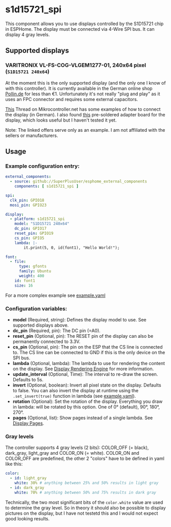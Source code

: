 # s1d15721_spi

This component allows you to use displays controlled by the S1D15721 chip in ESPHome. The display must be connected via 4-Wire SPI bus. 
It can display 4 gray levels.

## Supported displays

### VARITRONIX VL-FS-COG-VLGEM1277-01, 240x64 pixel (`S1D15721 240x64`)
At the moment this is the only supported display (and the only one I know of with this controller). It is currently available in the German online shop [Pollin.de](https://www.pollin.de/p/varitronix-lcd-cog-vlgem1277-01-240x64-pixel-121713) for less than €1. Unfortunately it's not really "plug and play" as it uses an FPC connector and requires some external capacitors.

[This](https://www.mikrocontroller.net/topic/472549) Thread on Mikrocontroller.net has some examples of how to connect the display (in German). I also found [this](https://www.shotech.de/de/lcd-vlgem1277-01-adapter-board-3-3v-vcc.html) pre-soldered adapter board for the display, which looks useful but I haven't tested it yet.

Note: The linked offers serve only as an example. I am not affiliated with the sellers or manufacturers.

## Usage

### Example configuration entry: 

```yaml
external_components:
  - source: github://SuperPlusUser/esphome_external_components
    components: [ s1d15721_spi ]

spi:
  clk_pin: GPIO18
  mosi_pin: GPIO23

display:
  - platform: s1d15721_spi
    model: "S1D15721 240x64"
    dc_pin: GPIO17
    reset_pin: GPIO19
    cs_pin: GPIO5
    lambda: |-
        it.print(5, 0, id(font1), "Hello World!");

font:
  - file: 
      type: gfonts
      family: Ubuntu
      weight: 400
    id: font1
    size: 16
```

For a more complex example see [example.yaml](../../example.yaml)

### Configuration variables:

- **model** (Required, string): Defines the display model to use. See supported displays above.
- **dc_pin**  (Required, pin): The DC pin (=A0).
- **reset_pin**  (Optional, pin): The RESET pin of the display can also be permanently connected to 3.3V.
- **cs_pin**  (Optional, pin): The pin on the ESP that the CS line is connected to. The CS line can be connected to GND if this is the only device on the SPI bus.
- **lambda**  (Optional, lambda): The lambda to use for rendering the content on the display. See [Display Rendering Engine](https://esphome.io/components/display/index.html#display-engine) for more information.
- **update_interval** (Optional, Time): The interval to re-draw the screen. Defaults to 5s.
- **invert** (Optional, boolean): Invert all pixel state on the display. Defaults to false. You can also invert the display at runtime using the `.set_invert(true)` function in lambda (see [example.yaml](../../example.yaml)).
- **rotation** (Optional): Set the rotation of the display. Everything you draw in lambda: will be rotated by this option. One of 0° (default), 90°, 180°, 270°.
- **pages** (Optional, list): Show pages instead of a single lambda. See [Display Pages](https://esphome.io/components/display/index.html#display-pages).

### Gray levels

The controller supports 4 gray levels (2 bits): COLOR_OFF (= black), dark_gray, light_gray and COLOR_ON (= white). COLOR_ON and COLOR_OFF are predefined, the other 2 "colors" have to be defined in yaml like this:
```yaml
color:
  - id: light_gray
    white: 30% # anything between 25% and 50% results in light gray
  - id: dark_gray
    white: 70% # anything between 50% and 75% results in dark gray
```

Technically, the two most significant bits of the `color.white` value are used to determine the gray level. So in theory it should also be possible to display pictures on the display, but I have not testetd this and I would not expect good looking results.

